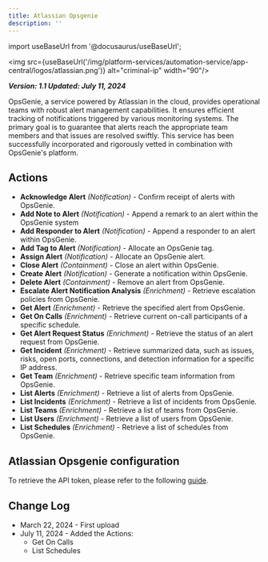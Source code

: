 ```yaml
---
title: Atlassian Opsgenie
description: ''
---
```


import useBaseUrl from '@docusaurus/useBaseUrl';

<img src={useBaseUrl('/img/platform-services/automation-service/app-central/logos/atlassian.png')} alt="criminal-ip" width="90"/>

***Version: 1.1
Updated: July 11, 2024***

OpsGenie, a service powered by Atlassian in the cloud, provides operational teams with robust alert management capabilities. It ensures efficient tracking of notifications triggered by various monitoring systems. The primary goal is to guarantee that alerts reach the appropriate team members and that issues are resolved swiftly. This service has been successfully incorporated and rigorously vetted in combination with OpsGenie's platform.
## Actions


* **Acknowledge Alert** *(Notification)* - Confirm receipt of alerts with OpsGenie.
* **Add Note to Alert** *(Notification)* -  Append a remark to an alert within the OpsGenie system
* **Add Responder to Alert** *(Notification)* - Append a responder to an alert within OpsGenie.
* **Add Tag to Alert** *(Notification)* - Allocate an OpsGenie tag.
* **Assign Alert** *(Notification)* - Allocate an OpsGenie alert.
* **Close Alert** *(Containment)* - Close an alert within OpsGenie.
* **Create Alert** *(Notification)* - Generate a notification within OpsGenie.
* **Delete Alert** *(Containment)* - Remove an alert from OpsGenie.
* **Escalate Alert Notification Analysis** *(Enrichment)* - Retrieve escalation policies from OpsGenie.
* **Get Alert** *(Enrichment)* - Retrieve the specified alert from OpsGenie.
* **Get On Calls** *(Enrichment)* - Retrieve current on-call participants of a specific schedule.
* **Get Alert Request Status** *(Enrichment)* - Retrieve the status of an alert request from OpsGenie.
* **Get Incident** *(Enrichment)* - Retrieve summarized data, such as issues, risks, open ports, connections, and detection information for a specific IP address.
* **Get Team** *(Enrichment)* - Retrieve specific team information from OpsGenie.
* **List Alerts** *(Enrichment)* - Retrieve a list of alerts from OpsGenie.
* **List Incidents** *(Enrichment)* - Retrieve a list of incidents from OpsGenie.
* **List Teams** *(Enrichment)* - Retrieve a list of teams from OpsGenie.
* **List Users** *(Enrichment)* - Retrieve a list of users from OpsGenie.
* **List Schedules** *(Enrichment)* - Retrieve a list of schedules from OpsGenie.

## Atlassian Opsgenie configuration

To retrieve the API token, please refer to the following [guide](https://support.atlassian.com/opsgenie/docs/api-key-management/).

## Change Log

* March 22, 2024 - First upload
* July 11, 2024 - Added the Actions:
    + Get On Calls
    + List Schedules
